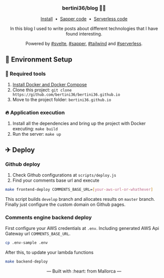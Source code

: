 <h3 align="center">
    bertini36/blog 👩‍💻 
</h3>
<p align="center">
  <a href="#-environment-setup">Install</a>&nbsp;&nbsp;•&nbsp;
  <a href="src">Sapper code</a>&nbsp;&nbsp;•&nbsp;
  <a href="comments_engine">Serverless code</a>
</p>
<p align="center">
In this blog I used to write posts about different technologies that I have 
found interesting.
</p>
<p align="center">
Powered by <a href="https://github.com/sveltejs/svelte">#svelte</a>,
 <a href="https://github.com/sveltejs/sapper">#sapper</a>,
 <a href="https://github.com/tailwindcss/tailwindcss">#tailwind</a> and
 <a href="https://www.serverless.com/">#serverless</a>.
</p>

## 🚀 Environment Setup

### 🐳 Required tools

1. [Install Docker and Docker Compose](https://www.docker.com/get-started)
2. Clone this project: `git clone https://github.com/bertini36/bertini36.github.io`
3. Move to the project folder: `bertini36.github.io`

### 🔥 Application execution

1. Install all the dependencies and bring up the project with Docker executing: `make build`
2. Run the server: `make up`

## ✈ Deploy

### Github deploy
1. Check Github configurations at `scripts/deploy.js`
2. Find your comments base url and execute
```bash
make frontend-deploy COMMENTS_BASE_URL=[your-aws-url-or-whathever]
```
This script builds `develop` branch and allocates results on `master` branch. 
Finally just configure the custom domain on Github pages.

### Comments engine backend deploy
First configure your AWS credentials at `.env`. Including generated AWS Api Gateway
url `COMMENTS_BASE_URL`.
```bash
cp .env-sample .env
```

After this, to update your lambda functions
```bash
make backend-deploy
```

<p align="center">&mdash; Built with :heart: from Mallorca &mdash;</p>